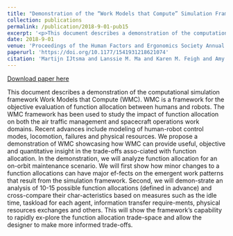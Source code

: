 ```yaml
---
title: "Demonstration of the “Work Models that Compute” Simulation Framework for Objective Function Allocation"
collection: publications
permalink: /publication/2018-9-01-pub15
excerpt: '<p>This document describes a demonstration of the computational simulation framework Work Models that Compute (WMC). WMC is a framework for the objective evaluation of function allocation between humans and robots. The WMC framework has been used to study the impact of function allocation on both the air traffic management and spacecraft operations work domains. Recent advances include modeling of human-robot control modes, locomotion, failures and physical resources. We propose a demonstration of WMC showcasing how WMC can provide useful, objective and quantitative insight in the trade-offs asso-ciated with function allocation. In the demonstration, we will analyze function allocation for an on-orbit maintenance scenario. We will first show how minor changes to a function allocations can have major ef-fects on the emergent work patterns that result from the simulation framework. Second, we will demon-strate an analysis of 10-15 possible function allocations (defined in advance) and cross-compare their char-acteristics based on measures such as the idle time, taskload for each agent, information transfer require-ments, physical resources exchanges and others. This will show the framework’s capability to rapidly ex-plore the function allocation trade-space and allow the designer to make more informed trade-offs.</p>'
date: 2018-9-01
venue: 'Proceedings of the Human Factors and Ergonomics Society Annual Meeting'
paperurl: 'https://doi.org/10.1177/1541931218621074'
citation: 'Martijn IJtsma and Lanssie M. Ma and Karen M. Feigh and Amy R. Pritchett (2018). Demonstration of the “Work Models that Compute” Simulation Framework for Objective Function Allocation. In Proceedings of the Human Factors and Ergonomics Society Annual Meeting'
---
```


<a href='https://doi.org/10.1177/1541931218621074'>Download paper here</a>

<p>This document describes a demonstration of the computational simulation framework Work Models that Compute (WMC). WMC is a framework for the objective evaluation of function allocation between humans and robots. The WMC framework has been used to study the impact of function allocation on both the air traffic management and spacecraft operations work domains. Recent advances include modeling of human-robot control modes, locomotion, failures and physical resources. We propose a demonstration of WMC showcasing how WMC can provide useful, objective and quantitative insight in the trade-offs asso-ciated with function allocation. In the demonstration, we will analyze function allocation for an on-orbit maintenance scenario. We will first show how minor changes to a function allocations can have major ef-fects on the emergent work patterns that result from the simulation framework. Second, we will demon-strate an analysis of 10-15 possible function allocations (defined in advance) and cross-compare their char-acteristics based on measures such as the idle time, taskload for each agent, information transfer require-ments, physical resources exchanges and others. This will show the framework’s capability to rapidly ex-plore the function allocation trade-space and allow the designer to make more informed trade-offs.</p>

